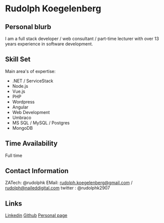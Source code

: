 # Rudolph Koegelenberg

## Personal blurb

I am a full stack developer / web consultant / part-time lecturer with over 13 years experience in software development.

## Skill Set

Main area's of expertise:

- .NET / ServiceStack
- Node.js
- Vue.js
- PHP
- Wordpress
- Angular
- Web Development
- Umbraco
- MS SQL / MySQL / Postgres
- MongoDB

## Time Availability

Full time

## Contact Information

ZATech: @rudolphk
EMail: rudolph.koegelenberg@gmail.com / rudolph@naileddigital.com
twitter : @rudolphk2907

## Links

[Linkedin](https://www.linkedin.com/in/rudolphkoegelenberg/)
[Github](https://github.com/rudolph2907/)
[Personal page](http://www.rudolphk.co.za)
